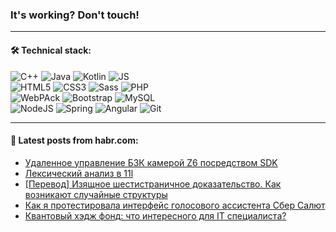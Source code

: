 ### It's working? Don't touch!

---

#### 🛠️ Technical stack:

![C++](https://img.shields.io/badge/C++-informational?logo=c%2B%2B&style=flat&logoColor=white&color=9C033A)
![Java](https://img.shields.io/badge/Java-informational?logo=java&style=flat&logoColor=white&color=007396)
![Kotlin](https://img.shields.io/badge/Kotlin-informational?logo=Kotlin&style=flat&logoColor=white&color=0095D5)
![JS](https://img.shields.io/badge/JS-informational?logo=javaScript&style=flat&logoColor=black&color=F7Df1E) <br>
![HTML5](https://img.shields.io/badge/HTML5-informational?logo=html5&style=flat&logoColor=white&color=E34F26)
![CSS3](https://img.shields.io/badge/CSS3-informational?logo=css3&style=flat&logoColor=white&color=157286)
![Sass](https://img.shields.io/badge/Saas-informational?logo=sass&style=flat&logoColor=white&color=hotpink)
![PHP](https://img.shields.io/badge/PHP-informational?logo=php&style=flat&logoColor=white&color=777BB4) <br>
![WebPAck](https://img.shields.io/badge/WebPack-informational?logo=webPack&style=flat&logoColor=white&color=FF6F00)
![Bootstrap](https://img.shields.io/badge/Bootstrap-informational?logo=Bootstrap&style=flat&logoColor=white&color=7952B3)
![MySQL](https://img.shields.io/badge/MySQL-informational?logo=MySQL&style=flat&logoColor=white&color=00f) <br>
![NodeJS](https://img.shields.io/badge/NodeJS-informational?logo=node.js&style=flat&logoColor=white&color=43853D)
![Spring](https://img.shields.io/badge/Spring-informational?logo=Spring&style=flat&logoColor=white&color=0A9EDC)
![Angular](https://img.shields.io/badge/Vue-informational?logo=vue.js&style=flat&logoColor=white&color=red)
![Git](https://img.shields.io/badge/Git-informational?logo=git&style=flat&logoColor=white&color=darkorange)

___

#### 💬 Latest posts from habr.com:

<!-- BLOG-POST-LIST:START -->
- [Удаленное управление БЗК камерой Z6 посредством SDK](https://habr.com/ru/post/663880/?utm_source=habrahabr&utm_medium=rss&utm_campaign=663880)
- [Лексический анализ в 11l](https://habr.com/ru/post/663870/?utm_source=habrahabr&utm_medium=rss&utm_campaign=663870)
- [[Перевод] Изящное шестистраничное доказательство. Как возникают случайные структуры](https://habr.com/ru/post/663864/?utm_source=habrahabr&utm_medium=rss&utm_campaign=663864)
- [Как я протестировала интерфейс голосового ассистента Сбер Салют](https://habr.com/ru/post/663850/?utm_source=habrahabr&utm_medium=rss&utm_campaign=663850)
- [Квантовый хэдж фонд: что интересного для IT специалиста?](https://habr.com/ru/post/663846/?utm_source=habrahabr&utm_medium=rss&utm_campaign=663846)
<!-- BLOG-POST-LIST:END -->
